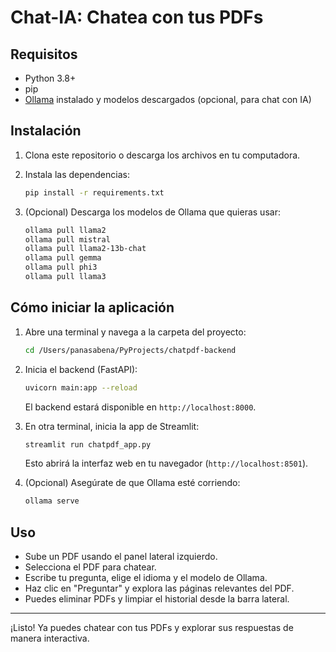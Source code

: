 # Chat-IA: Chatea con tus PDFs

## Requisitos
- Python 3.8+
- pip
- [Ollama](https://ollama.com/) instalado y modelos descargados (opcional, para chat con IA)

## Instalación

1. Clona este repositorio o descarga los archivos en tu computadora.

2. Instala las dependencias:
   ```bash
   pip install -r requirements.txt
   ```

3. (Opcional) Descarga los modelos de Ollama que quieras usar:
   ```bash
   ollama pull llama2
   ollama pull mistral
   ollama pull llama2-13b-chat
   ollama pull gemma
   ollama pull phi3
   ollama pull llama3
   ```

## Cómo iniciar la aplicación

1. Abre una terminal y navega a la carpeta del proyecto:
   ```bash
   cd /Users/panasabena/PyProjects/chatpdf-backend
   ```

2. Inicia el backend (FastAPI):
   ```bash
   uvicorn main:app --reload
   ```
   El backend estará disponible en `http://localhost:8000`.

3. En otra terminal, inicia la app de Streamlit:
   ```bash
   streamlit run chatpdf_app.py
   ```
   Esto abrirá la interfaz web en tu navegador (`http://localhost:8501`).

4. (Opcional) Asegúrate de que Ollama esté corriendo:
   ```bash
   ollama serve
   ```

## Uso
- Sube un PDF usando el panel lateral izquierdo.
- Selecciona el PDF para chatear.
- Escribe tu pregunta, elige el idioma y el modelo de Ollama.
- Haz clic en "Preguntar" y explora las páginas relevantes del PDF.
- Puedes eliminar PDFs y limpiar el historial desde la barra lateral.

---

¡Listo! Ya puedes chatear con tus PDFs y explorar sus respuestas de manera interactiva. 